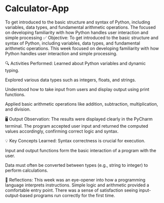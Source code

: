 # Calculator-App
To get introduced to the basic structure and syntax of Python, including variables, data types, and fundamental arithmetic operations. The focused on developing familiarity with how Python handles user interaction and simple processing
✅ Objective:
To get introduced to the basic structure and syntax of Python, including variables, data types, and fundamental arithmetic operations. This week focused on developing familiarity with how Python handles user interaction and simple processing.

🔍 Activities Performed:
Learned about Python variables and dynamic typing.

Explored various data types such as integers, floats, and strings.

Understood how to take input from users and display output using print functions.

Applied basic arithmetic operations like addition, subtraction, multiplication, and division.

🖥️ Output Observation:
The results were displayed clearly in the PyCharm terminal. The program accepted user input and returned the computed values accordingly, confirming correct logic and syntax.

💡 Key Concepts Learned:
Syntax correctness is crucial for execution.

Input and output functions form the basic interaction of a program with the user.

Data must often be converted between types (e.g., string to integer) to perform calculations.

🧠 Reflections:
This week was an eye-opener into how a programming language interprets instructions. Simple logic and arithmetic provided a comfortable entry point. There was a sense of satisfaction seeing input-output-based programs run correctly for the first time.
